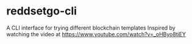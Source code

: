 # reddsetgo-cli
A CLI interface for trying different blockchain templates
Inspired by watching the video at https://www.youtube.com/watch?v=_oHByo8tiEY

